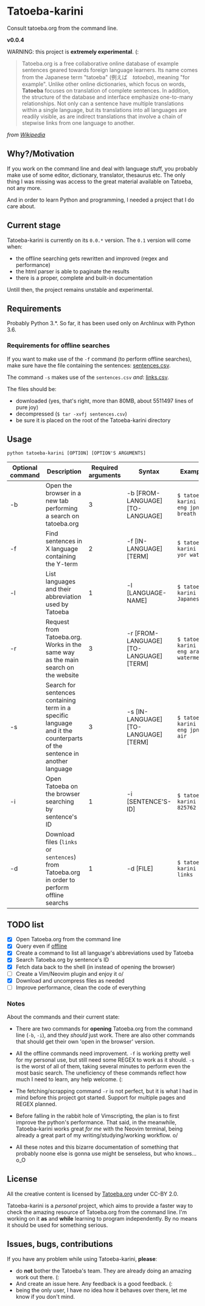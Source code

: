# Tatoeba-karini

Consult tatoeba.org from the command line.

**v0.0.4**

WARNING: this project is **extremely experimental**. (:

> Tatoeba.org is a free collaborative online database of example sentences geared
> towards foreign language learners. Its name comes from the Japanese term
> "tatoeba" (例えば　_tatoeba_), meaning "for example". Unlike other online
> dictionaries, which focus on words, **Tatoeba** focuses on translation of complete
> sentences. In addition, the structure of the database and interface emphasize
> one-to-many relationships. Not only can a sentence have multiple translations
> within a single language, but its translations into all languages are readily
> visible, as are indirect translations that involve a chain of stepwise links
> from one language to another.

_from [Wikipedia](https://en.wikipedia.org/wiki/Tatoeba)_ 

## Why?/Motivation

If you work on the command line and deal with language stuff, you probably make
use of some editor, dictionary, translator, thesaurus etc. The only thing 
I was missing was access to the great material available on Tatoeba, not any more.

And in order to learn Python and programming, I needed a project that I do care 
about.

## Current stage

Tatoeba-karini is currently on its `0.0.*` version. The `0.1` version will come
when:

- the offline searching gets rewritten and improved (regex and performance)
- the html parser is able to paginate the results
- there is a proper, complete and built-in documentation

Untill then, the project remains unstable and experimental. 

## Requirements 

Probably Python 3.\*. So far, it has been used only on Archlinux with Python 3.6.

### Requirements for offline searches

If you want to make use of the `-f` command (to perform offline searches), make
sure have the file containing the sentences:
[sentences.csv](http://downloads.tatoeba.org/exports/sentences.tar.bz2).

The command `-s` makes use of the `sentences.csv` *and*:
[links.csv](http://downloads.tatoeba.org/exports/links.tar.bz2).

The files should be: 
- downloaded (yes, that's right, more than 80MB, about 5511497 lines of pure joy)
- decompressed (`$ tar -xvfj sentences.csv`)
- be sure it is placed on the root of the Tatoeba-karini directory

## Usage 

```
python tatoeba-karini [OPTION] [OPTION'S ARGUMENTS]
```

| Optional command | Description                                                                                                             | Required arguments | Syntax                                  | Example                                  |
|------------------|-------------------------------------------------------------------------------------------------------------------------|--------------------|-----------------------------------------|------------------------------------------|
| -b               | Open the browser in a new tab performing a search on tatoeba.org                                                        | 3                  | -b [FROM-LANGUAGE] [TO-LANGUAGE]        | `$ tatoeba-karini -b eng jpn breath`     |
| -f               | Find sentences in X language containing the Y-term                                                                      | 2                  | -f [IN-LANGUAGE] [TERM]                 | `$ tatoeba-karini -f yor water`          |
| -l               | List languages and their abbreviation used by Tatoeba                                                                   | 1                  | -l [LANGUAGE-NAME]                      | `$ tatoeba-karini -l Japanese`           |
| -r               | Request from Tatoeba.org. Works in the same way as the main search on the website                                       | 3                  | -r [FROM-LANGUAGE] [TO-LANGUAGE] [TERM] | `$ tatoeba-karini -r eng ara watermelon` |
| -s               | Search for sentences containing term in a specific language and it the counterparts of the sentence in another language | 3                  | -s [IN-LANGUAGE] [TO-LANGUAGE] [TERM]   | `$ tatoeba-karini -s eng jpn air`        |
| -i               | Open Tatoeba on the browser searching by sentence's ID                                                                  | 1                  | -i [SENTENCE'S-ID]                      | `$ tatoeba-karini -i 825762`             |
| -d               | Download files (`links` or `sentences`) from Tatoeba.org in order to perform offline searchs                            | 1                  | -d [FILE]                               | `$ tatoeba-karini -d links`              |


## TODO list

- [x] Open Tatoeba.org from the command line
- [x] Query even if [offline](https://tatoeba.org/eng/downloads)
- [x] Create a command to list all language's abbreviations used by Tatoeba
- [x] Search Tatoeba.org by sentence's ID
- [x] Fetch data back to the shell (in instead of opening the browser)
- [ ] Create a Vim/Neovim plugin and enjoy it o/
- [x] Download and uncompress files as needed
- [ ] Improve performance, clean the code of everything

### Notes

About the commands and their current state:

- There are two commands for **opening** Tatoeba.org from the command line (`-b`,
  `-i`), and they _should_ just work. There are also other commands that should
  get their own 'open in the browser' version.

- All the offline commands need improvement. `-f` is working pretty well for my
  personal use, but still need some REGEX to work as it should. `-s` is the worst 
  of all of them, taking several minutes to perform even the most basic search.
  The uneficiency of these commands reflect how much I need to learn, any help
  welcome. (:

- The fetching/scrapping command `-r` is not perfect, but it is what I had in
  mind before this project got started. Support for multiple pages and REGEX
  planned.

- Before falling in the rabbit hole of Vimscripting, the plan is to first
  improve the python's performance. That said, in the meanwhile, Tatoeba-karini
  works great _for me_ with the Neovim terminal, being already a great part of
  my writing/studying/working workflow. o/

- All these notes and this bizarre documentation of something that probably
  noone else is gonna use might be senseless, but who knows... o_O
  
## License

All the creative content is licensed by [Tatoeba.org](https://tatoeba.org) under CC-BY 2.0.

Tatoeba-karini is a _personal_ project, which aims to provide a faster way to
check the amazing resource of Tatoeba.org from the command line. I'm working on
it **as** and **while** learning to program independently. By no means it should
be used for something serious.

## Issues, bugs, contributions

If you have any problem while using Tatoeba-karini, **please**:

- do **not** bother the Tatoeba's team. They are already doing an amazing work
  out there. (:
- And create an issue here. Any feedback is a good feedback. (:
- being the only user, I have no idea how it behaves over there, let me know if
  you don't mind.
